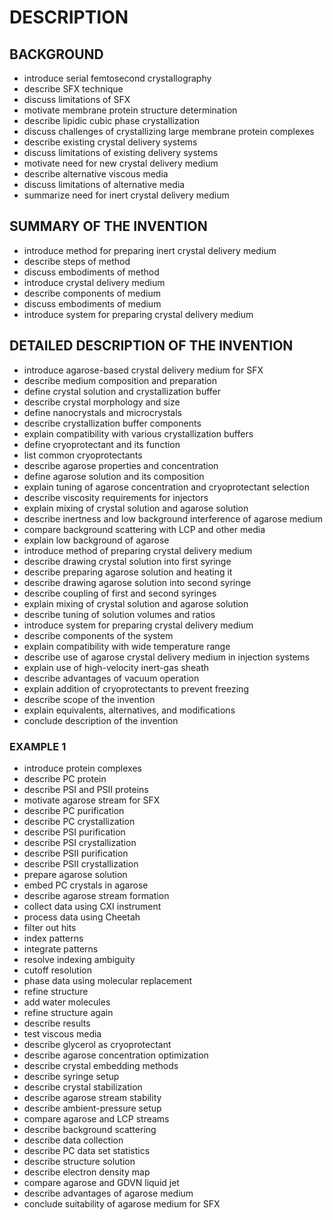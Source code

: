 # DESCRIPTION

## BACKGROUND

- introduce serial femtosecond crystallography
- describe SFX technique
- discuss limitations of SFX
- motivate membrane protein structure determination
- describe lipidic cubic phase crystallization
- discuss challenges of crystallizing large membrane protein complexes
- describe existing crystal delivery systems
- discuss limitations of existing delivery systems
- motivate need for new crystal delivery medium
- describe alternative viscous media
- discuss limitations of alternative media
- summarize need for inert crystal delivery medium

## SUMMARY OF THE INVENTION

- introduce method for preparing inert crystal delivery medium
- describe steps of method
- discuss embodiments of method
- introduce crystal delivery medium
- describe components of medium
- discuss embodiments of medium
- introduce system for preparing crystal delivery medium

## DETAILED DESCRIPTION OF THE INVENTION

- introduce agarose-based crystal delivery medium for SFX
- describe medium composition and preparation
- define crystal solution and crystallization buffer
- describe crystal morphology and size
- define nanocrystals and microcrystals
- describe crystallization buffer components
- explain compatibility with various crystallization buffers
- define cryoprotectant and its function
- list common cryoprotectants
- describe agarose properties and concentration
- define agarose solution and its composition
- explain tuning of agarose concentration and cryoprotectant selection
- describe viscosity requirements for injectors
- explain mixing of crystal solution and agarose solution
- describe inertness and low background interference of agarose medium
- compare background scattering with LCP and other media
- explain low background of agarose
- introduce method of preparing crystal delivery medium
- describe drawing crystal solution into first syringe
- describe preparing agarose solution and heating it
- describe drawing agarose solution into second syringe
- describe coupling of first and second syringes
- explain mixing of crystal solution and agarose solution
- describe tuning of solution volumes and ratios
- introduce system for preparing crystal delivery medium
- describe components of the system
- explain compatibility with wide temperature range
- describe use of agarose crystal delivery medium in injection systems
- explain use of high-velocity inert-gas sheath
- describe advantages of vacuum operation
- explain addition of cryoprotectants to prevent freezing
- describe scope of the invention
- explain equivalents, alternatives, and modifications
- conclude description of the invention

### EXAMPLE 1

- introduce protein complexes
- describe PC protein
- describe PSI and PSII proteins
- motivate agarose stream for SFX
- describe PC purification
- describe PC crystallization
- describe PSI purification
- describe PSI crystallization
- describe PSII purification
- describe PSII crystallization
- prepare agarose solution
- embed PC crystals in agarose
- describe agarose stream formation
- collect data using CXI instrument
- process data using Cheetah
- filter out hits
- index patterns
- integrate patterns
- resolve indexing ambiguity
- cutoff resolution
- phase data using molecular replacement
- refine structure
- add water molecules
- refine structure again
- describe results
- test viscous media
- describe glycerol as cryoprotectant
- describe agarose concentration optimization
- describe crystal embedding methods
- describe syringe setup
- describe crystal stabilization
- describe agarose stream stability
- describe ambient-pressure setup
- compare agarose and LCP streams
- describe background scattering
- describe data collection
- describe PC data set statistics
- describe structure solution
- describe electron density map
- compare agarose and GDVN liquid jet
- describe advantages of agarose medium
- conclude suitability of agarose medium for SFX

